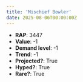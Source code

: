 ```yaml
---
title: 'Mischief Bowler'
date: 2025-08-06T00:00:00Z
---
```

- **RAP**: 3447
- **Value**: -1
- **Demand level**: -1
- **Trend**: -1
- **Projected?**: True
- **Hyped?**: True
- **Rare?**: True
